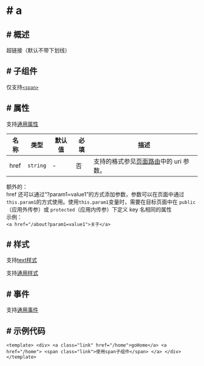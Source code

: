 <!-- 源地址: https://iot.mi.com/vela/quickapp/zh/components/basic/a.html -->

# # a

## # 概述

超链接（默认不带下划线）

## # 子组件

仅支持[`<span>`](</vela/quickapp/zh/components/basic/span.html>)

## # 属性

支持[通用属性](</vela/quickapp/zh/components/general/properties.html>)

名称 | 类型 | 默认值 | 必填 | 描述  
---|---|---|---|---  
href | `string` | - | 否 | 支持的格式参见[页面路由](</vela/quickapp/zh/features/basic/router.html>)中的 uri 参数。  
额外的：  
href 还可以通过“?param1=value1”的方式添加参数，参数可以在页面中通过`this.param1`的方式使用。使用`this.param1`变量时，需要在目标页面中在 `public`（应用外传参）或 `protected`（应用内传参）下定义 key 名相同的属性  
示例：  
`<a href="/about?param1=value1">关于</a>`  
  
## # 样式

支持[text样式](</vela/quickapp/zh/components/basic/text.html>)

支持[通用样式](</vela/quickapp/zh/components/general/style.html>)

## # 事件

支持[通用事件](</vela/quickapp/zh/components/general/events.html>)

## # 示例代码

``` <template> <div> <a class="link" href="/home">goHome</a> <a href="/home"> <span class="link">使用span子组件</span> </a> </div> </template> ```
